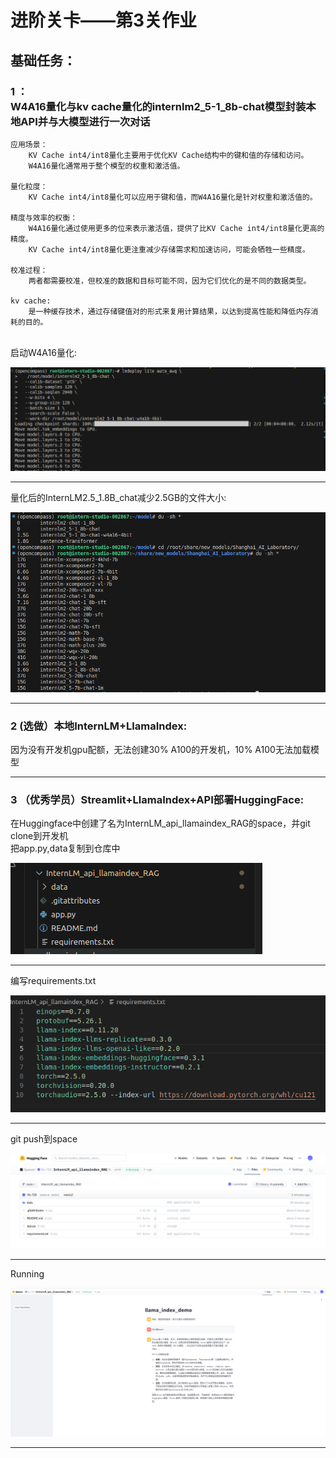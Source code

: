 
# 进阶关卡——第3关作业

    
## 基础任务：
### 1 ：<br>   W4A16量化与kv cache量化的internlm2_5-1_8b-chat模型封装本地API并与大模型进行一次对话



    应用场景：
        KV Cache int4/int8量化主要用于优化KV Cache结构中的键和值的存储和访问。
        W4A16量化通常用于整个模型的权重和激活值。

    量化粒度：
        KV Cache int4/int8量化可以应用于键和值，而W4A16量化是针对权重和激活值的。

    精度与效率的权衡：
        W4A16量化通过使用更多的位来表示激活值，提供了比KV Cache int4/int8量化更高的精度。
        KV Cache int4/int8量化更注重减少存储需求和加速访问，可能会牺牲一些精度。

    校准过程：
        两者都需要校准，但校准的数据和目标可能不同，因为它们优化的是不同的数据类型。
    
    kv cache:
        是一种缓存技术，通过存储键值对的形式来复用计算结果，以达到提高性能和降低内存消耗的目的。

<br>启动W4A16量化:
  
![erro](https://github.com/Victory-7291/AI_Lab/raw/main/images/2024-11-28%2021-37-18.png "2024-11-20%2010-52-40.png")

  
-------------------------------------------------------------------------------------------------------------------

  
量化后的InternLM2.5_1.8B_chat减少2.5GB的文件大小:

  
![erro](https://github.com/Victory-7291/AI_Lab/raw/main/images/2024-11-28%2022-35-12.png "2024-11-20%2016-23-28.png")

  
-------------------------------------------------------------------------------------------------------------------


### 2 (选做）本地InternLM+LlamaIndex: 


因为没有开发机gpu配额，无法创建30% A100的开发机，10% A100无法加载模型

  
-------------------------------------------------------------------------------------------------------------------


### 3 （优秀学员）Streamlit+LlamaIndex+API部署HuggingFace: 


在Huggingface中创建了名为InternLM_api_llamaindex_RAG的space，并git clone到开发机<br>
把app.py,data复制到仓库中

  
![erro](https://github.com/Victory-7291/AI_Lab/raw/main/images/2024-11-20%2021-42-15.png "2024-11-20%2021-42-15.png")

  
-------------------------------------------------------------------------------------------------------------------


编写requirements.txt

  
![erro](https://github.com/Victory-7291/AI_Lab/raw/main/images/2024-11-20%2021-42-31.png "2024-11-20%2021-42-31.png")

  
-------------------------------------------------------------------------------------------------------------------


git push到space

  
![erro](https://github.com/Victory-7291/AI_Lab/raw/main/images/2024-11-20%2021-43-08.png "2024-11-20%2021-43-08.png")

  
-------------------------------------------------------------------------------------------------------------------


Running

  
![erro](https://github.com/Victory-7291/AI_Lab/raw/main/images/2024-11-20%2021-43-50.png "2024-11-20%2021-43-50.png")

  
-------------------------------------------------------------------------------------------------------------------
